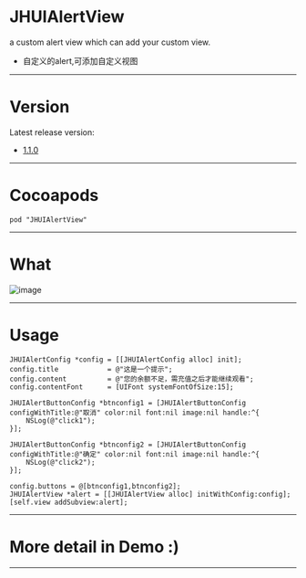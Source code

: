 # JHUIAlertView
a custom alert view which can add your custom view.
- 自定义的alert,可添加自定义视图

---

# Version
Latest release version:
- [1.1.0](https://github.com/xjh093/JHUIAlertView/releases)

---

# Cocoapods
`pod "JHUIAlertView"`

---

# What
![image](https://github.com/xjh093/JHUIAlertView/blob/master/Screen%20Shot%202017-09-15%20at%2011.16.20.png)

---

# Usage
```
JHUIAlertConfig *config = [[JHUIAlertConfig alloc] init];
config.title            = @"这是一个提示";
config.content          = @"您的余额不足，需充值之后才能继续观看";
config.contentFont      = [UIFont systemFontOfSize:15];

JHUIAlertButtonConfig *btnconfig1 = [JHUIAlertButtonConfig configWithTitle:@"取消" color:nil font:nil image:nil handle:^{
    NSLog(@"click1");
}];

JHUIAlertButtonConfig *btnconfig2 = [JHUIAlertButtonConfig configWithTitle:@"确定" color:nil font:nil image:nil handle:^{
    NSLog(@"click2");
}];

config.buttons = @[btnconfig1,btnconfig2];
JHUIAlertView *alert = [[JHUIAlertView alloc] initWithConfig:config];
[self.view addSubview:alert];
```

---

# More detail in Demo :)

---

